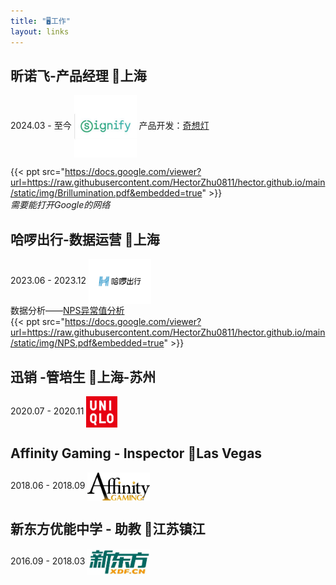 ```yaml
---
title: "🖥️工作"
layout: links
---
```

## 昕诺飞-产品经理 📍上海
2024.03 - 至今 <img alt = "昕诺飞" src=https://raw.githubusercontent.com/HectorZhu0811/hector.github.io/main/static/img/Signify.png width=100 align= "center" />
产品开发：[奇想灯](https://www.canva.cn/design/DAGFAHgIQIY/FEX_YpVyWcsUI9kTMfjlPg/view?utm_content=DAGFAHgIQIY&utm_campaign=designshare&utm_medium=link&utm_source=editor)  

{{< ppt src="https://docs.google.com/viewer?url=https://raw.githubusercontent.com/HectorZhu0811/hector.github.io/main/static/img/Brillumination.pdf&embedded=true" >}}  
*需要能打开Google的网络*

## 哈啰出行-数据运营  📍上海
2023.06 - 2023.12 <img alt = "哈啰" src=https://raw.githubusercontent.com/HectorZhu0811/hector.github.io/main/static/img/Hello.png width=100 align= "center" />  
数据分析——[NPS异常值分析](https://www.canva.cn/design/DAGL3BZ9JH8/lpbinumtkhBJyd3GayDFbw/view?utm_content=DAGL3BZ9JH8&utm_campaign=designshare&utm_medium=link&utm_source=editor)  
{{< ppt src="https://docs.google.com/viewer?url=https://raw.githubusercontent.com/HectorZhu0811/hector.github.io/main/static/img/NPS.pdf&embedded=true" >}}

## 迅销  -管培生  📍上海-苏州
2020.07 - 2020.11 <img alt = "迅销" src=https://raw.githubusercontent.com/HectorZhu0811/hector.github.io/main/static/img/Uniqlo.png width=50 align= "center" />

## Affinity Gaming - Inspector  📍Las Vegas
2018.06 - 2018.09  <img alt = "Affinity" src=https://raw.githubusercontent.com/HectorZhu0811/hector.github.io/main/static/img/gaming.jpg width=100 align= "center" />

## 新东方优能中学 - 助教  📍江苏镇江
2016.09 - 2018.03  <img alt = "XDF" src=https://raw.githubusercontent.com/HectorZhu0811/hector.github.io/main/static/img/xdf.jpg width=100 align= "center" />
